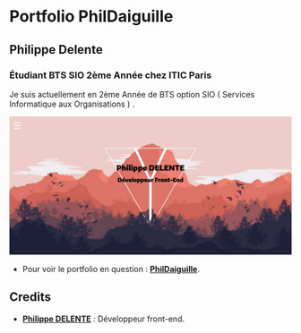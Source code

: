 # Portfolio PhilDaiguille

## Philippe Delente

### Étudiant BTS SIO 2ème Année chez ITIC Paris

Je suis actuellement en 2ème Année de BTS option SIO ( Services Informatique aux Organisations ) .

![Reamde](./assets/Readme.png)

- Pour voir le portfolio en question : **[PhilDaiguille](https://phildaiguille.github.io/Portfolio_PhilDaiguille/)**.

## Credits

- [**Philippe DELENTE**](https://github.com/PhilDaiguille) : Développeur front-end.

